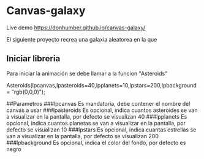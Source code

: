 # Canvas-galaxy
Live demo https://donhumber.github.io/canvas-galaxy/

El siguiente proyecto recrea una galaxia aleatorea en la que 
## Iniciar libreria
Para iniciar la animación se debe llamar a la funcion "Asteroids"

Asteroids(lpcanvas,lpasteroids=40,lpplanets=10,lpstars=200,lpbackground = "rgb(0,0,0)");

##Parametros
###lpcanvas
Es mandatoria, debe contener el nombre del canvas a usar
###lpasteroids
Es opcional, indica cuantos asteroides se van a visualizar en la pantalla, por defecto se visualizan 40
###lpplanets
Es opcional, indica cuantos planetas se van a visualizar en la pantalla, por defecto se visualizan 10
###lpstars
Es opcional, indica cuantas estrellas se van a visualizar en la pantalla, por defecto se visualizan 200
###lpbackground
Es opcional, indica el color del fondo, por defecto es negro
